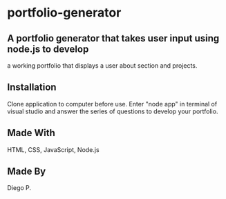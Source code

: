 # portfolio-generator

## A portfolio generator that takes user input using node.js to develop 
a working portfolio that displays a user about section and projects.

## Installation 

Clone application to computer before use. Enter "node app" in terminal of 
visual studio and answer the series of questions to develop your portfolio.

## Made With

HTML, CSS, JavaScript, Node.js

## Made By

Diego P.